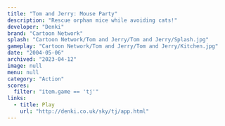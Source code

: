 ```yaml
---
title: "Tom and Jerry: Mouse Party"
description: "Rescue orphan mice while avoiding cats!"
developer: "Denki"
brand: "Cartoon Network"
splash: "Cartoon Network/Tom and Jerry/Tom and Jerry/Splash.jpg"
gameplay: "Cartoon Network/Tom and Jerry/Tom and Jerry/Kitchen.jpg"
date: "2004-05-06"
archived: "2023-04-12"
image: null
menu: null
category: "Action"
scores:
  filter: "item.game == 'tj'"
links:
  - title: Play
    url: "http://denki.co.uk/sky/tj/app.html"
---
```

